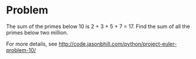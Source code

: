 Problem
=======

The sum of the primes below 10 is 2 + 3 + 5 + 7 = 17. Find the sum of all the primes below two
million.

For more details, see http://code.jasonbhill.com/python/project-euler-problem-10/
